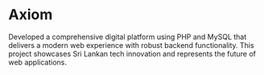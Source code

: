 # Axiom
Developed a comprehensive digital platform using PHP and MySQL that delivers a modern web experience with robust backend functionality. This project showcases Sri Lankan tech innovation and represents the future of web applications.
